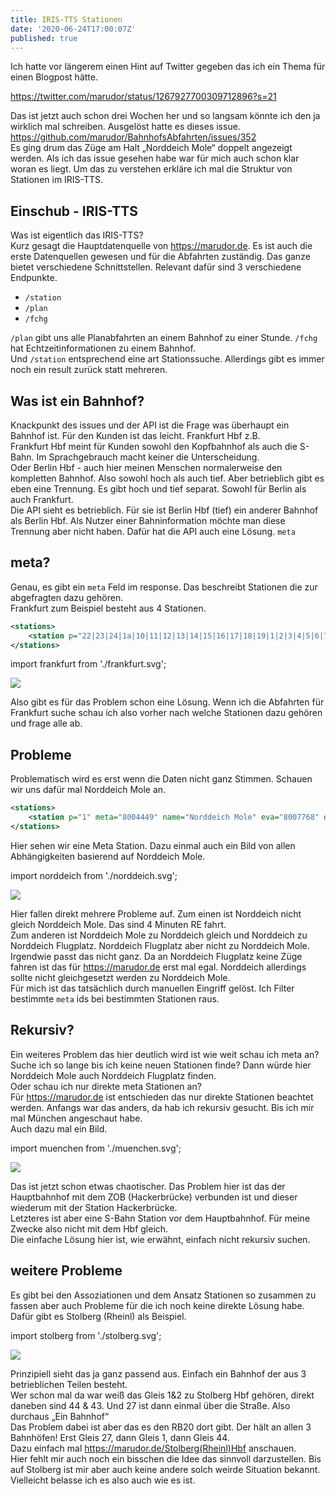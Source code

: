 ```yaml
---
title: IRIS-TTS Stationen
date: '2020-06-24T17:00:07Z'
published: true
---
```


Ich hatte vor längerem einen Hint auf Twitter gegeben das ich ein Thema für einen Blogpost hätte.

https://twitter.com/marudor/status/1267927700309712896?s=21

Das ist jetzt auch schon drei Wochen her und so langsam könnte ich den ja wirklich mal schreiben.
Ausgelöst hatte es dieses issue.  
https://github.com/marudor/BahnhofsAbfahrten/issues/352  
Es ging drum das Züge am Halt „Norddeich Mole“ doppelt angezeigt werden. Als ich das issue gesehen habe war für mich auch schon klar woran es liegt. Um das zu verstehen erkläre ich mal die Struktur von Stationen im IRIS-TTS.

## Einschub - IRIS-TTS

Was ist eigentlich das IRIS-TTS?  
Kurz gesagt die Hauptdatenquelle von https://marudor.de. Es ist auch die erste Datenquellen gewesen und für die Abfahrten zuständig. Das ganze bietet verschiedene Schnittstellen. Relevant dafür sind 3 verschiedene Endpunkte.

- `/station`
- `/plan`
- `/fchg`

`/plan` gibt uns alle Planabfahrten an einem Bahnhof zu einer Stunde.
`/fchg` hat Echtzeitinformationen zu einem Bahnhof.  
Und `/station` entsprechend eine art Stationssuche. Allerdings gibt es immer noch ein result zurück statt mehreren.

## Was ist ein Bahnhof?

Knackpunkt des issues und der API ist die Frage was überhaupt ein Bahnhof ist. Für den Kunden ist das leicht. Frankfurt Hbf z.B.  
Frankfurt Hbf meint für Kunden sowohl den Kopfbahnhof als auch die S-Bahn. Im Sprachgebrauch macht keiner die Unterscheidung.  
Oder Berlin Hbf - auch hier meinen Menschen normalerweise den kompletten Bahnhof. Also sowohl hoch als auch tief.
Aber betrieblich gibt es eben eine Trennung. Es gibt hoch und tief separat. Sowohl für Berlin als auch Frankfurt.  
Die API sieht es betrieblich. Für sie ist Berlin Hbf (tief) ein anderer Bahnhof als Berlin Hbf. Als Nutzer einer Bahninformation möchte man diese Trennung aber nicht haben. Dafür hat die API auch eine Lösung. `meta`

## meta?

Genau, es gibt ein `meta` Feld im response. Das beschreibt Stationen die zur abgefragten dazu gehören.  
Frankfurt zum Beispiel besteht aus 4 Stationen.

```xml
<stations>
    <station p="22|23|24|1a|10|11|12|13|14|15|16|17|18|19|1|2|3|4|5|6|7|8|9|20|21" meta="8089211|8089505|8098105" name="Frankfurt(Main)Hbf" eva="8000105" ds100="FF" db="true" creationts="20-06-23 13:28:46.959"/>
</stations>
```

import frankfurt from './frankfurt.svg';

<img src={frankfurt}/>

Also gibt es für das Problem schon eine Lösung. Wenn ich die Abfahrten für Frankfurt suche schau ich also vorher nach welche Stationen dazu gehören und frage alle ab.

## Probleme

Problematisch wird es erst wenn die Daten nicht ganz Stimmen. Schauen wir uns dafür mal Norddeich Mole an.

```xml
<stations>
    <station p="1" meta="8004449" name="Norddeich Mole" eva="8007768" ds100="HNDM" db="true" creationts="20-06-09 12:32:18.098"/>
</stations>
```

Hier sehen wir eine Meta Station. Dazu einmal auch ein Bild von allen Abhängigkeiten basierend auf Norddeich Mole.

import norddeich from './norddeich.svg';

<img src={norddeich}/>

Hier fallen direkt mehrere Probleme auf. Zum einen ist Norddeich nicht gleich Norddeich Mole. Das sind 4 Minuten RE fahrt.  
Zum anderen ist Norddeich Mole zu Norddeich gleich und Norddeich zu Norddeich Flugplatz. Norddeich Flugplatz aber nicht zu Norddeich Mole. Irgendwie passt das nicht ganz.
Da an Norddeich Flugplatz keine Züge fahren ist das für https://marudor.de erst mal egal. Norddeich allerdings sollte nicht gleichgesetzt werden zu Norddeich Mole.  
Für mich ist das tatsächlich durch manuellen Eingriff gelöst. Ich Filter bestimmte `meta` ids bei bestimmten Stationen raus.

## Rekursiv?

Ein weiteres Problem das hier deutlich wird ist wie weit schau ich meta an? Suche ich so lange bis ich keine neuen Stationen finde? Dann würde hier Norddeich Mole auch Norddeich Flugplatz finden.  
Oder schau ich nur direkte meta Stationen an?  
Für https://marudor.de ist entschieden das nur direkte Stationen beachtet werden. Anfangs war das anders, da hab ich rekursiv gesucht. Bis ich mir mal München angeschaut habe.  
Auch dazu mal ein Bild.

import muenchen from './muenchen.svg';

<img src={muenchen}/>

Das ist jetzt schon etwas chaotischer. Das Problem hier ist das der Hauptbahnhof mit dem ZOB (Hackerbrücke) verbunden ist und dieser wiederum mit der Station Hackerbrücke.  
Letzteres ist aber eine S-Bahn Station vor dem Hauptbahnhof. Für meine Zwecke also nicht mit dem Hbf gleich.  
Die einfache Lösung hier ist, wie erwähnt, einfach nicht rekursiv suchen.

## weitere Probleme

Es gibt bei den Assoziationen und dem Ansatz Stationen so zusammen zu fassen aber auch Probleme für die ich noch keine direkte Lösung habe.  
Dafür gibt es Stolberg (Rheinl) als Beispiel.

import stolberg from './stolberg.svg';

<img src={stolberg}/>

Prinzipiell sieht das ja ganz passend aus. Einfach ein Bahnhof der aus 3 betrieblichen Teilen besteht.  
Wer schon mal da war weiß das Gleis 1&2 zu Stolberg Hbf gehören, direkt daneben sind 44 & 43. Und 27 ist dann einmal über die Straße. Also durchaus „Ein Bahnhof“  
Das Problem dabei ist aber das es den RB20 dort gibt. Der hält an allen 3 Bahnhöfen!
Erst Gleis 27, dann Gleis 1, dann Gleis 44.  
Dazu einfach mal https://marudor.de/Stolberg(Rheinl)Hbf anschauen.  
Hier fehlt mir auch noch ein bisschen die Idee das sinnvoll darzustellen. Bis auf Stolberg ist mir aber auch keine andere solch weirde Situation bekannt. Vielleicht belasse ich es also auch wie es ist.
